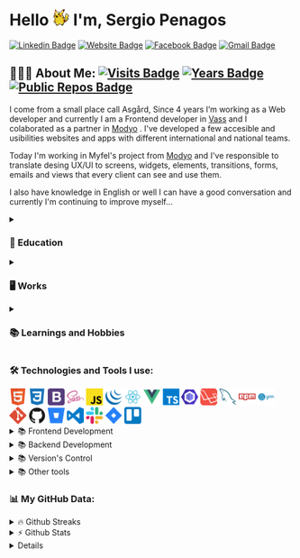 <h1 align="left">Hello <img src="./src/img/waving.gif" width="30px" height="30px"> I'm, 
 Sergio Penagos
</h1>

[![Linkedin Badge](https://img.shields.io/badge/LinkedIn-blue?style=flat&logo=linkedin&labelColor=blue&link=https://www.linkedin.com/in/analyst-sergio-penagos/)](https://www.linkedin.com/in/analyst-sergio-penagos/)
[![Website Badge](https://img.shields.io/badge/-Website-47CCCC?style=flat&logo=Google-Chrome&logoColor=white&link=https://gioudi.github.io/analyst-sergio-penagos)](https://gioudi.github.io/analyst-sergio-penagos) 
[![Facebook Badge](https://img.shields.io/badge/-Facebook-1877f2?style=flat&logo=facebook&logoColor=white&link=https://www.facebook.com/groups/rundev)](https://www.facebook.com/groups/rundev)
[![Gmail Badge](https://img.shields.io/badge/Gmail-red?style=flat&logo=Gmail&logoColor=white&link=mailto:sergiopenagos881@gmail.com)](mailto:sergiopenagos881@gmail.com) 

<div>

## 👨🏻‍💻 About Me:  [![Visits Badge](https://badges.strrl.dev/visits/gioudi/gioudi)](https://badges.strrl.dev) [![Years Badge](https://badges.strrl.dev/years/gioudi)](https://badges.strrl.dev) [![Public Repos Badge](https://badges.strrl.dev/repos/gioudi)](https://badges.strrl.dev) 

<div width="100%">
 
  <p>
  I come from a small place call Asgård, Since 4 years I’m working as a Web developer and currently I am a Frontend developer in <a href="https://vasscompany.com/en/" alt="vass">Vass<a> and I colaborated as a   partner in <a href="https://www.modyo.com" alt="modyo">Modyo<a> . I've developed a few accesible and usibilities websites and apps with different international and national teams. 
  </p>
 
  <p>Today I'm working in Myfel's project from <a href="https://www.modyo.com" alt="modyo">Modyo<a> and I've responsible to translate desing UX/UI to screens, widgets, elements, transitions, forms, emails   and views that every client can see and use them.</p>

  <p>
  I also have knowledge in English or well I can have a good conversation and currently I'm continuing to improve myself...
  </p>

 

</div>

<details>
  <summary>
  <h3> 🏫 Education </h3>
  </summary>
  
* Associate Degree: Technical Software Developer <br/>(SENA, 11/2019)
* Associate Degree: Information Systems Analysis Technologist <br/>(SENA, 07/2022)

  
</details>
  
<details>
  <summary>
  <h3> 🖥️ Works </h3>
  </summary>

* Web developer- Android (Vass) <br/>(Dando Cfg, Mifel web, Mifel app) 
* Web developer (Dolphin Engineering) <br/>(Primax admin) 
* Web developer - Android (Qoopa) <br/>(deOne web, deOne app) 
* Web developer (Soulmedical)<br/>(Develop and Maintain admin website)
* Web developer (Conex travel) <br/>(Develop and Maintain website)
  
</details>
  
<details>
  <summary>
  <h3> 📚 Learnings and Hobbies </h3>
  </summary>
  
* I like 🥅 exercise, 🎮 games and build 💻software.

</details>
  
</div>


<div> 
  
  <h3><b>🛠️ Technologies and Tools I use:</b></h3>
  <img src="./src/img/html.png" width="30px" height="30px"> <img src="./src/img/css.png" width="30px" height="30px"> <img src="./src/img/bootstrap.png" width="30px" height="30px"> <img src="./src/img/sass.png" width="30px" height="30px"> <img src="./src/img/javascript.png" width="30px" height="30px">
  <img src="./src/img/jquery.png" width="30px" height="30px"> <img src="./src/img/react.png" width="30px" height="30px"> <img src="./src/img/vue.png" width="30px" height="30px">  <img src="./src/img/typescript.png" width="30px" height="30px"> <img src="./src/img/eslint.png" width="30px" height="30px"> <img src="./src/img/laravel.png" width="30px" height="30px"> <img src="./src/img/mysql.png" width="30px" height="30px"> <img src="./src/img/npm.png" width="30px" height="30px"> <img src="./src/img/yarn.png" width="30px" height="30px"> <img src="./src/img/git.png" width="30px" height="30px"> <img src="./src/img/github.png" width="30px" height="30px"> <img src="./src/img/bitbucket.png" width="30px" height="30px"> <img src="./src/img/visual-studio-code.png" width="30px" height="30px"> <img src="./src/img/slack-logo.png" width="30px" height="30px"> <img src="./src/img/jira.png" width="30px" height="30px"> <img src="./src/img/trello.png" width="30px" height="30px">
<details>	
     <summary> 📚 Frontend Development</summary>
      <img src="./src/img/html.png" width="30px" height="30px"> <img src="./src/img/css.png" width="30px" height="30px"> <img src="./src/img/bootstrap.png" width="30px" height="30px"> <img src="./src/img/sass.png" width="30px" height="30px"> <img src="./src/img/javascript.png" width="30px" height="30px">
   <img src="./src/img/jquery.png" width="30px" height="30px"> <img src="./src/img/react.png" width="30px" height="30px"> <img src="./src/img/vue.png" width="30px" height="30px">
 
</details>
   
<details>	
  <summary> 📚 Backend Development</summary>
  
  <img src="./src/img/laravel.png" width="30px" height="30px"> <img src="./src/img/mysql.png" width="30px" height="30px">
</details>

<details>	
  <summary> 📚 Version's Control</summary>
  
  <img src="./src/img/git.png" width="30px" height="30px"> <img src="./src/img/github.png" width="30px" height="30px"> <img src="./src/img/bitbucket.png" width="30px" height="30px"> 
</details>

<details>	
  <summary> 📚 Other tools</summary>
  
  <img src="./src/img/visual-studio-code.png" width="30px" height="30px"> <img src="./src/img/slack-logo.png" width="30px" height="30px"> <img src="./src/img/jira.png" width="30px" height="30px"> <img src="./src/img/trello.png" width="30px" height="30px">
</details>

</div>

<div>
<h3><b>📊 My GitHub Data:</b></h3>

  
 <details>
  <summary>🔥 Github Streaks</summary>
  <p align="center"><img src="https://github-readme-streak-stats.herokuapp.com/?user=gioudi&" alt="gioudi" /></p>
 </details>
  <details>	
  <summary>⚡ Github Stats</summary>
  <div> 
    <img align="center" width="68%" height="320" src="https://github-readme-stats.anuraghazra1.vercel.app/api?username=gioudi&show_icons=true" />
    <img align="center" width="28%" height="320"  src="https://github-readme-stats.anuraghazra1.vercel.app/api/top-langs/?username=gioudi&show_icons=true" />
   
  </div>
 </details>
 

 <details>
  <summary>🏆 Github Achievements</summary>
 <p align="center"> <a href="https://github.com/ryo-ma/github-profile-trophy"><img src="https://github-profile-trophy.vercel.app/?username=gioudi&margin-w=5" alt="gioudi" /></a> </p>
 </details>
</div>











